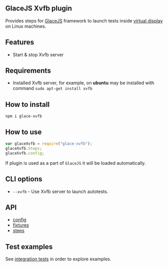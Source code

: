 ## GlaceJS Xvfb plugin

Provides steps for [GlaceJS](https://glacejs.github.io/glace-core/) framework to launch tests inside [virtual display](https://en.wikipedia.org/wiki/Xvfb) on Linux machines.

## Features

- Start & stop Xvfb server

## Requirements

- Installed Xvfb server, for example, on **ubuntu** may be installed with command `sudo apt-get install xvfb`

## How to install

```
npm i glace-xvfb
```

## How to use

```javascript
var glaceXvfb = require("glace-xvfb");
glaceXvfb.Steps;
glaceXvfb.config;
```

If plugin is used as a part of `GlaceJS` it will be loaded automatically.

## CLI options

- `--xvfb` - Use Xvfb server to launch autotests.

## API

- [config](GlaceConfig.html)
- [fixtures](global.html)
- [steps](XvfbSteps.html)

## Test examples

See [integration tests](https://github.com/glacejs/glace-js/blob/master/tests/integration/testXvfb.js) in order to explore examples.
